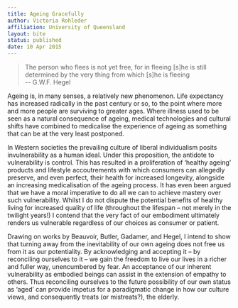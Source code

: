 ```yaml
---
title: Ageing Gracefully
author: Victoria Rohleder
affiliation: University of Queensland
layout: bite
status: published
date: 10 Apr 2015
---
```


> The person who flees is not yet free, for in fleeing [s]he is still determined by the very thing from which [s]he is fleeing  
> -- G.W.F. Hegel

Ageing is, in many senses, a relatively new phenomenon. Life expectancy has increased radically in the past century or so, to the point where more and more people are surviving to greater ages. Where illness used to be seen as a natural consequence of ageing, medical technologies and cultural shifts have combined to medicalise the experience of ageing as something that can be at the very least postponed. 

In Western societies the prevailing culture of liberal individualism posits invulnerability as a human ideal. Under this proposition, the antidote to vulnerability is control. This has resulted in a proliferation of ‘healthy ageing’ products and lifestyle accoutrements with which consumers can allegedly preserve, and even perfect, their health for increased longevity, alongside an increasing medicalisation of the ageing process. It has even been argued that we have a moral imperative to do all we can to achieve mastery over such vulnerability. Whilst I do not dispute the potential benefits of healthy living for increased quality of life (throughout the lifespan – not merely in the twilight years!) I contend that the very fact of our embodiment ultimately renders us vulnerable regardless of our choices as consumer or patient.

Drawing on works by Beauvoir, Butler, Gadamer, and Hegel, I intend to show that turning away from the inevitability of our own ageing does not free us from it as our potentiality. By acknowledging and accepting it – by reconciling ourselves to it – we gain the freedom to live our lives in a richer and fuller way, unencumbered by fear. An acceptance of our inherent vulnerability as embodied beings can assist in the extension of empathy to others. Thus reconciling ourselves to the future possibility of our own status as ‘aged’ can provide impetus for a paradigmatic change in how our culture views, and consequently treats (or mistreats?), the elderly.